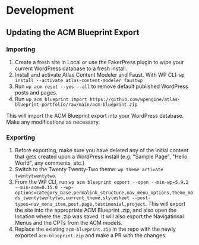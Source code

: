 # Development

## Updating the ACM Blueprint Export

### Importing

1. Create a fresh site in Local or use the FakerPress plugin to wipe your current WordPress database to a fresh install.
2. Install and activate Atlas Content Modeler and Faust. With WP CLI: `wp install --activate atlas-content-modeler faustwp`
3. Run `wp acm reset --yes --all` to remove default published WordPress posts and pages.
4. Run `wp acm blueprint import https://github.com/wpengine/atlas-blueprint-portfolio/raw/main/acm-blueprint.zip`

This will import the ACM Blueprint export into your WordPress database. Make any modifications as necessary.

### Exporting

1. Before exporting, make sure you have deleted any of the initial content that gets created upon a WordPress install (e.g. "Sample Page", "Hello World", any comments, etc.)
2. Switch to the Twenty Twenty-Two theme: `wp theme activate twentytwentytwo`.
3. From the WP CLI, run `wp acm blueprint export --open --min-wp=5.9.2 --min-acm=0.15.0 --wp-options=category_base,permalink_structure,nav_menu_options,theme_mods_twentytwentytwo,current_theme,stylesheet --post-types=nav_menu_item,post,page,testimonial,project`. This will export the site into the appropriate ACM Blueprint .zip, and also open the location where the .zip was saved. It will also export the Navigational Menus and the CPTs from the ACM models.
4. Replace the existing `acm-blueprint.zip` in the repo with the newly exported `acm-blueprint.zip` and make a PR with the changes.
